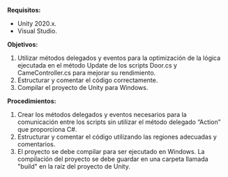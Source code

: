 **Requisitos:**
- Unity 2020.x.
- Visual Studio.

**Objetivos:**
1. Utilizar métodos delegados y eventos para la optimización de la lógica ejecutada en el método Update de los scripts Door.cs y CameController.cs para mejorar su rendimiento.
3. Estructurar y comentar el código correctamente.
4. Compilar el proyecto de Unity para Windows.


**Procedimientos:**
1. Crear los métodos delegados y eventos necesarios para la comunicación entre los scripts sin utilizar el método delegado “Action” que proporciona C#. 
2. Estructurar y comentar el código utilizando las regiones adecuadas y comentarios.
3. El proyecto se debe compilar para ser ejecutado en Windows. La compilación del proyecto se debe guardar en una carpeta llamada "build" en la raíz del proyecto de Unity.